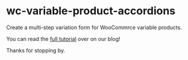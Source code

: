 # wc-variable-product-accordions
Create a multi-step variation form for WooCommrce variable products.

You can read the [full tutorial](https://www.complexdigital.co.uk/woocommerce/woocommerce-multipart-variation-form/) over on our blog!

Thanks for stopping by.
